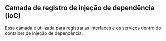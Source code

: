 ﻿## Camada de registro de injeção de dependência (IoC)

Essa camada é utilizada para registrar as interfaces e os serviços dentro do container de injeção de dependência.
